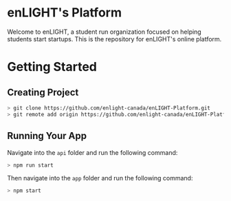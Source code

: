 # enLIGHT's Platform
Welcome to enLIGHT, a student run organization focused on helping students start startups. This is the repository for
enLIGHT's online platform.

# Getting Started

## Creating Project
```bash
> git clone https://github.com/enlight-canada/enLIGHT-Platform.git
> git remote add origin https://github.com/enlight-canada/enLIGHT-Platform.git
```

## Running Your App
Navigate into the `api` folder and run the following command:
```bash
> npm run start
```
Then navigate into the `app` folder and run the following command:
```bash
> npm start
```
